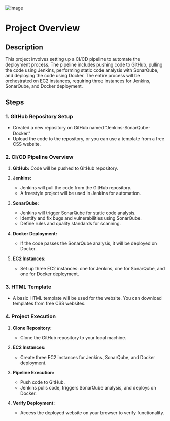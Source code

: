![image](https://github.com/jalaluddinmohammed/DevOpsProjects/assets/145260536/294aa6d1-ed9f-4ecc-8667-b23b87221f1e)

# Project Overview

## Description

This project involves setting up a CI/CD pipeline to automate the deployment process. The pipeline includes pushing code to GitHub, pulling the code using Jenkins, performing static code analysis with SonarQube, and deploying the code using Docker. The entire process will be orchestrated on EC2 instances, requiring three instances for Jenkins, SonarQube, and Docker deployment.

## Steps

### 1. GitHub Repository Setup

- Created a new repository on GitHub named "Jenkins-SonarQube-Docker."
- Upload the code to the repository, or you can use a template from a free CSS website.

### 2. CI/CD Pipeline Overview

1. **GitHub:** Code will be pushed to GitHub repository.

2. **Jenkins:**
   - Jenkins will pull the code from the GitHub repository.
   - A freestyle project will be used in Jenkins for automation.

3. **SonarQube:**
   - Jenkins will trigger SonarQube for static code analysis.
   - Identify and fix bugs and vulnerabilities using SonarQube.
   - Define rules and quality standards for scanning.

4. **Docker Deployment:**
   - If the code passes the SonarQube analysis, it will be deployed on Docker.


5. **EC2 Instances:**
   - Set up three EC2 instances: one for Jenkins, one for SonarQube, and one for Docker deployment.

### 3. HTML Template

- A basic HTML template will be used for the website. You can download templates from free CSS websites.

### 4. Project Execution

1. **Clone Repository:**
   - Clone the GitHub repository to your local machine.

2. **EC2 Instances:**
   - Create three EC2 instances for Jenkins, SonarQube, and Docker deployment.

3. **Pipeline Execution:**
   - Push code to GitHub.
   - Jenkins pulls code, triggers SonarQube analysis, and deploys on Docker.

4. **Verify Deployment:**
   - Access the deployed website on your browser to verify functionality.








